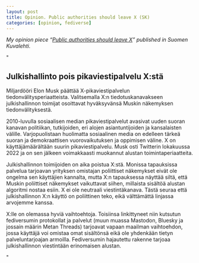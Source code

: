 ```yaml
---
layout: post
title: Opinion. Public authorities should leave X (SK)
categories: [opinion, fediverse] 
---
```

*My opinion piece “[Public authorities should leave X](https://suomenkuvalehti.fi/mielipide/julkishallinto-pois-pikaviestipalvelu-xsta-kirjoittaa-samuli-reijula/)” published in Suomen Kuvalehti.* 
<!--more-->

"
## Julkishallinto pois pikaviestipalvelu X:stä

Miljardööri Elon Musk päättää X-pikaviestipalvelun tiedonvälitysperiaatteista. Valitsemalla X:n tiedotuskanavakseen julkishallinnon toimijat osoittavat hyväksyvänsä Muskin näkemyksen tiedonvälityksestä.

2010-luvulla sosiaalisen median pikaviestipalvelut avasivat uuden suoran kanavan politiikan, tutkijoiden, eri alojen asiantuntijoiden ja kansalaisten välille. Varjopuolistaan huolimatta sosiaalinen media on edelleen tärkeä suoran ja demokraattisen vuorovaikutuksen ja oppimisen väline. X on käyttäjämäärältään suurin pikaviestipalvelu. Musk osti Twitterin lokakuussa 2022 ja on sen jälkeen voimakkaasti muokannut alustan toimintaperiaatteita.

Julkishallinnon toimijoiden on aika poistua X:stä. Monissa tapauk­sissa palvelua tarjoavan yrityksen omistajan poliittiset näkemykset eivät ole ongelma sen käyttäjien kannalta, mutta X:n tapauksessa näyttää siltä, että Muskin poliittiset näkemykset vaikuttavat siihen, millaista sisältöä alustan algoritmi nostaa esiin. X ei ole neutraali viestintäkanava. Tästä seuraa että julkishallinnon X:n käyttö on poliittinen teko, eikä välttämättä linjassa arvojemme kanssa.

X:lle on olemassa hyviä vaihtoehtoja. Toisiinsa linkittyneet niin kutsutun fediversumin protokollat ja palvelut (muun muassa Mastodon, Bluesky ja jossain määrin Metan Threads) tarjoavat vapaan maailman vaihtoehdon, jossa käyttäjä voi omistaa omat sisältönsä eikä ole yhdenkään tietyn palveluntarjoajan armoilla. Fediversumin hajautettu rakenne tarjoaa julkishallinnon viestintään erinomaisen alustan. 

"